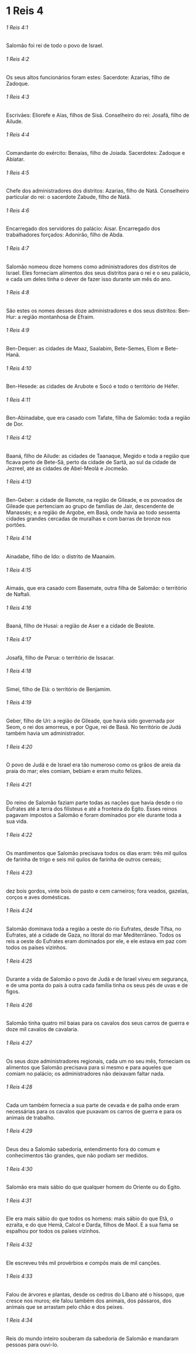 # 1 Reis 4

###### 1 Reis 4:1

Salomão foi rei de todo o povo de Israel.

###### 1 Reis 4:2

Os seus altos funcionários foram estes: Sacerdote: Azarias, filho de Zadoque.

###### 1 Reis 4:3

Escrivães: Eliorefe e Aías, filhos de Sisá. Conselheiro do rei: Josafá, filho de Ailude.

###### 1 Reis 4:4

Comandante do exército: Benaías, filho de Joiada. Sacerdotes: Zadoque e Abiatar.

###### 1 Reis 4:5

Chefe dos administradores dos distritos: Azarias, filho de Natã. Conselheiro particular do rei: o sacerdote Zabude, filho de Natã.

###### 1 Reis 4:6

Encarregado dos servidores do palácio: Aisar. Encarregado dos trabalhadores forçados: Adonirão, filho de Abda.

###### 1 Reis 4:7

Salomão nomeou doze homens como administradores dos distritos de Israel. Eles forneciam alimentos dos seus distritos para o rei e o seu palácio, e cada um deles tinha o dever de fazer isso durante um mês do ano.

###### 1 Reis 4:8

São estes os nomes desses doze administradores e dos seus distritos: Ben-Hur: a região montanhosa de Efraim.

###### 1 Reis 4:9

Ben-Dequer: as cidades de Maaz, Saalabim, Bete-Semes, Elom e Bete-Hanã.

###### 1 Reis 4:10

Ben-Hesede: as cidades de Arubote e Socó e todo o território de Héfer.

###### 1 Reis 4:11

Ben-Abinadabe, que era casado com Tafate, filha de Salomão: toda a região de Dor.

###### 1 Reis 4:12

Baaná, filho de Ailude: as cidades de Taanaque, Megido e toda a região que ficava perto de Bete-Sã, perto da cidade de Sartã, ao sul da cidade de Jezreel, até as cidades de Abel-Meolá e Jocmeão.

###### 1 Reis 4:13

Ben-Geber: a cidade de Ramote, na região de Gileade, e os povoados de Gileade que pertenciam ao grupo de famílias de Jair, descendente de Manassés; e a região de Argobe, em Basã, onde havia ao todo sessenta cidades grandes cercadas de muralhas e com barras de bronze nos portões.

###### 1 Reis 4:14

Ainadabe, filho de Ido: o distrito de Maanaim.

###### 1 Reis 4:15

Aimaás, que era casado com Basemate, outra filha de Salomão: o território de Naftali.

###### 1 Reis 4:16

Baaná, filho de Husai: a região de Aser e a cidade de Bealote.

###### 1 Reis 4:17

Josafá, filho de Parua: o território de Issacar.

###### 1 Reis 4:18

Simei, filho de Elá: o território de Benjamim.

###### 1 Reis 4:19

Geber, filho de Uri: a região de Gileade, que havia sido governada por Seom, o rei dos amorreus, e por Ogue, rei de Basã. No território de Judá também havia um administrador.

###### 1 Reis 4:20

O povo de Judá e de Israel era tão numeroso como os grãos de areia da praia do mar; eles comiam, bebiam e eram muito felizes.

###### 1 Reis 4:21

Do reino de Salomão faziam parte todas as nações que havia desde o rio Eufrates até a terra dos filisteus e até a fronteira do Egito. Esses reinos pagavam impostos a Salomão e foram dominados por ele durante toda a sua vida.

###### 1 Reis 4:22

Os mantimentos que Salomão precisava todos os dias eram: três mil quilos de farinha de trigo e seis mil quilos de farinha de outros cereais;

###### 1 Reis 4:23

dez bois gordos, vinte bois de pasto e cem carneiros; fora veados, gazelas, corços e aves domésticas.

###### 1 Reis 4:24

Salomão dominava toda a região a oeste do rio Eufrates, desde Tifsa, no Eufrates, até a cidade de Gaza, no litoral do mar Mediterrâneo. Todos os reis a oeste do Eufrates eram dominados por ele, e ele estava em paz com todos os países vizinhos.

###### 1 Reis 4:25

Durante a vida de Salomão o povo de Judá e de Israel viveu em segurança, e de uma ponta do país à outra cada família tinha os seus pés de uvas e de figos.

###### 1 Reis 4:26

Salomão tinha quatro mil baias para os cavalos dos seus carros de guerra e doze mil cavalos de cavalaria.

###### 1 Reis 4:27

Os seus doze administradores regionais, cada um no seu mês, forneciam os alimentos que Salomão precisava para si mesmo e para aqueles que comiam no palácio; os administradores não deixavam faltar nada.

###### 1 Reis 4:28

Cada um também fornecia a sua parte de cevada e de palha onde eram necessárias para os cavalos que puxavam os carros de guerra e para os animais de trabalho.

###### 1 Reis 4:29

Deus deu a Salomão sabedoria, entendimento fora do comum e conhecimentos tão grandes, que não podiam ser medidos.

###### 1 Reis 4:30

Salomão era mais sábio do que qualquer homem do Oriente ou do Egito.

###### 1 Reis 4:31

Ele era mais sábio do que todos os homens: mais sábio do que Etã, o ezraíta, e do que Hemã, Calcol e Darda, filhos de Maol. E a sua fama se espalhou por todos os países vizinhos.

###### 1 Reis 4:32

Ele escreveu três mil provérbios e compôs mais de mil canções.

###### 1 Reis 4:33

Falou de árvores e plantas, desde os cedros do Líbano até o hissopo, que cresce nos muros; ele falou também dos animais, dos pássaros, dos animais que se arrastam pelo chão e dos peixes.

###### 1 Reis 4:34

Reis do mundo inteiro souberam da sabedoria de Salomão e mandaram pessoas para ouvi-lo.

